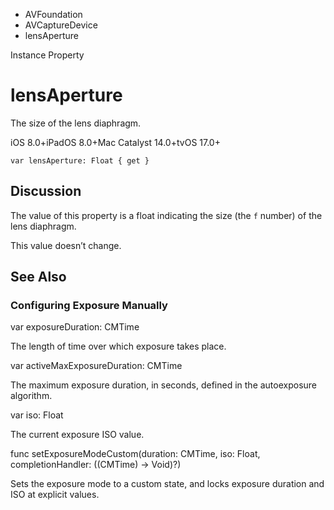 

- AVFoundation
- AVCaptureDevice
-  lensAperture 

Instance Property

# lensAperture

The size of the lens diaphragm.

iOS 8.0+iPadOS 8.0+Mac Catalyst 14.0+tvOS 17.0+

``` source
var lensAperture: Float { get }
```

## Discussion

The value of this property is a float indicating the size (the `f` number) of the lens diaphragm.

This value doesn’t change.

## See Also

### Configuring Exposure Manually

var exposureDuration: CMTime

The length of time over which exposure takes place.

var activeMaxExposureDuration: CMTime

The maximum exposure duration, in seconds, defined in the autoexposure algorithm.

var iso: Float

The current exposure ISO value.

func setExposureModeCustom(duration: CMTime, iso: Float, completionHandler: ((CMTime) -> Void)?)

Sets the exposure mode to a custom state, and locks exposure duration and ISO at explicit values.

